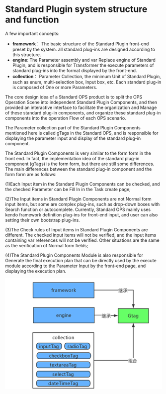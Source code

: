  # Standard Plugin system structure and function 

 A few important concepts: 

 - **framework**： The basic structure of the Standard Plugin front-end preset by the system. all standard plug-ins are designed according to this structure. 
 - **engine**: The Parameter assembly and var Replace engine of Standard Plugin, and is responsible for Transformer the execute parameters of standard plug-ins into the format displayed by the front-end. 
 - **collection**： Parameter Collection, the minimum Unit of Standard Plugin, such as enum, multi-selection box, Input box, etc. Each standard plug-in is composed of One or more Parameters. 

 The core design idea of a Standard OPS product is to split the OPS Operation Scene into independent Standard Plugin Components, and then provided an interactive interface to facilitate the organization and Manage of these standard plug-in components, and organize these standard plug-in components into the operation Flow of each OPS scenario. 

 The Parameter collection part of the Standard Plugin Components mentioned here is called gTags in the Standard OPS, and is responsible for displaying the parameter input and display of the standard plug-in component. 

 The Standard Plugin Components is very similar to the form form in the front end. In fact, the implementation idea of the standard plug-in component (gTags) is the form form, but there are still some differences. The main differences between the standard plug-in component and the form form are as follows: 

 (1)Each Input item in the Standard Plugin Components can be checked, and the checked Parameter can be Fill In in the Task create page; 

 (2)The Input items in Standard Plugin Components are not Normal form input items, but some are complex plug-ins, such as drop-down boxes with Search function or autocomplete. Currently, Standard OPS mainly uses kendo framework definition plug-ins for front-end input, and user can also setting their own bootstrap plug-ins. 

 (3)The Check rules of Input items in Standard Plugin Components are different. The checked input items will not be verified, and the input items containing var references will not be verified. Other situations are the same as the verification of Normal form fields; 

 (4)The Standard Plugin Components Module is also responsible for Generate the final execution plan that can be directly used by the execute module according to the Parameter Input by the front-end page, and displaying the execution plan. 

 ![-w2020](../assets/markdown-img-paste-20191018183327785.png) 
